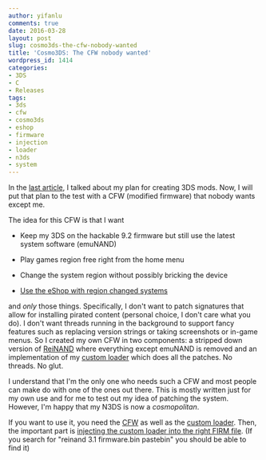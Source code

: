 ```yaml
---
author: yifanlu
comments: true
date: 2016-03-28
layout: post
slug: cosmo3ds-the-cfw-nobody-wanted
title: 'Cosmo3DS: The CFW nobody wanted'
wordpress_id: 1414
categories:
- 3DS
- C
- Releases
tags:
- 3ds
- cfw
- cosmo3ds
- eshop
- firmware
- injection
- loader
- n3ds
- system
---
```


In the [last article](/2016/03/28/3ds-code-injection-through-loader/), I talked about my plan for creating 3DS mods. Now, I will put that plan to the test with a CFW (modified firmware) that nobody wants except me.

The idea for this CFW is that I want



	
  * Keep my 3DS on the hackable 9.2 firmware but still use the latest system software (emuNAND)

	
  * Play games region free right from the home menu

	
  * Change the system region without possibly bricking the device

	
  * [Use the eShop with region changed systems](http://gbatemp.net/threads/creating-a-north-american-non-xl-new-3ds.381775/page-37#post-5459760)


and _only_ those things. Specifically, I don't want to patch signatures that allow for installing pirated content (personal choice, I don't care what you do). I don't want threads running in the background to support fancy features such as replacing version strings or taking screenshots or in-game menus. So I created my own CFW in two components: a stripped down version of [ReiNAND](https://github.com/Reisyukaku/ReiNand) where everything except emuNAND is removed and an implementation of my [custom loader](https://github.com/yifanlu/3ds_injector/tree/master) which does all the patches. No threads. No glut.

I understand that I'm the only one who needs such a CFW and most people can make do with one of the ones out there. This is mostly written just for my own use and for me to test out my idea of patching the system. However, I'm happy that my N3DS is now a _cosmopolitan_.

If you want to use it, you need the [CFW](https://github.com/yifanlu/Cosmo3DS/releases/tag/v0.1) as well as the [custom loader](https://github.com/yifanlu/3ds_injector/releases/tag/v0.1). Then, the important part is [injecting the custom loader into the right FIRM file](https://github.com/yifanlu/Cosmo3DS/blob/cosmo3ds/README.md). (If you search for "reinand 3.1 firmware.bin pastebin" you should be able to find it)
